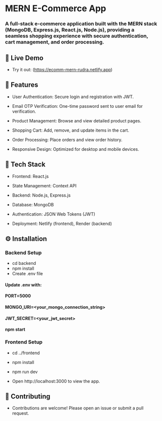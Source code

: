 # MERN E-Commerce App


### A full-stack e-commerce application built with the MERN stack (MongoDB, Express.js, React.js, Node.js), providing a seamless shopping experience with secure authentication, cart management, and order processing.

## 🔗 Live Demo

- Try it out: (https://ecomm-mern-rudra.netlify.app)

## 🚀 Features

- User Authentication: Secure login and registration with JWT.

- Email OTP Verification: One-time password sent to user email for verification.

- Product Management: Browse and view detailed product pages.

- Shopping Cart: Add, remove, and update items in the cart.

- Order Processing: Place orders and view order history.

- Responsive Design: Optimized for desktop and mobile devices.

## 🧰 Tech Stack

- Frontend: React.js

- State Management: Context API

- Backend: Node.js, Express.js

- Database: MongoDB

- Authentication: JSON Web Tokens (JWT)

- Deployment: Netlify (frontend), Render (backend)

## ⚙️ Installation

### Backend Setup

- cd backend
- npm install
- Create .env file

#### Update .env with:
#### PORT=5000
#### MONGO_URI=<your_mongo_connection_string>
#### JWT_SECRET=<your_jwt_secret>
#### npm start

### Frontend Setup

- cd ../frontend
- npm install
- npm run dev

- Open http://localhost:3000 to view the app.


## 🤝 Contributing

- Contributions are welcome! Please open an issue or submit a pull request.


